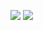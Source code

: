 ![](https://imgsa.baidu.com/forum/pic/item/a924f003738da977476e2d89b351f8198718e300.jpg)
![](https://www.imydl.com/wp-content/uploads/2017/12/2017122903170274.gif)